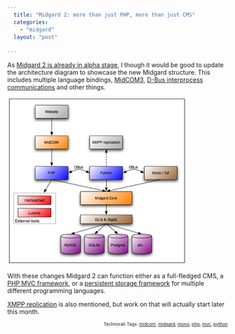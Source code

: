 ```yaml
---
  title: "Midgard 2: more than just PHP, more than just CMS"
  categories: 
    - "midgard"
  layout: "post"

---
```

<p>
As <a href="http://bergie.iki.fi/blog/midgard_2-finally_legacy-free.html">Midgard 2 is already in alpha stage</a>, I though it would be good to update the architecture diagram to showcase the new Midgard structure. This includes multiple language bindings, <a href="http://bergie.iki.fi/blog/midcom_3_at_a_glance.html">MidCOM3</a>, <a href="http://bergie.iki.fi/blog/interprocess_communications_in_midgard-d-bus_comes_to_the_web.html">D-Bus interprocess communications</a> and other things.
</p><p>
<a href="/files/midgard2-architecture.png"><img src="/files/midgard2-architecture-tm.jpg" height="374" width="400" border="1" hspace="4" vspace="4" alt="Midgard 2 architecture" title="Midgard 2 architecture" /></a>
</p><p>
With these changes Midgard 2 can function either as a full-fledged CMS, a <a href="http://bergie.iki.fi/blog/midcom_3_at_a_glance.html">PHP MVC framework</a>, or a <a href="http://bergie.iki.fi/blog/introduction_to_midgards_database_abstraction_system.html">persistent storage framework</a> for multiple different programming languages.
</p><p>
<a href="http://bergie.iki.fi/blog/xmpp_publish-subscribe_for_midgard_and_ajatus_replication.html">XMPP replication</a> is also mentioned, but work on that will actually start later this month.
</p>
<p style="text-align:right;font-size:10px;">Technorati Tags: <a href="http://www.technorati.com/tag/midcom">midcom</a>, <a href="http://www.technorati.com/tag/midgard">midgard</a>, <a href="http://www.technorati.com/tag/mono">mono</a>, <a href="http://www.technorati.com/tag/php">php</a>, <a href="http://www.technorati.com/tag/mvc">mvc</a>, <a href="http://www.technorati.com/tag/python">python</a></p>